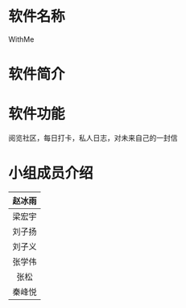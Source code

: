 # 软件名称
 WithMe
# 软件简介
# 软件功能
阅览社区，每日打卡，私人日志，对未来自己的一封信
# 小组成员介绍
赵冰雨 |
:-: |
梁宏宇 | 
刘子扬 | 
刘子义 | 
张学伟 | 
张松   | 
秦峰悦 | 

